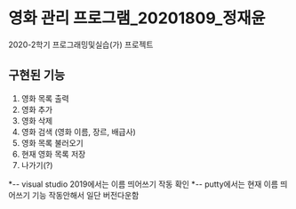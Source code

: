 # 영화 관리 프로그램_20201809_정재윤

2020-2학기 프로그래밍및실습(가) 프로젝트

## 구현된 기능

1. 영화 목록 출력
2. 영화 추가
3. 영화 삭제
4. 영화 검색 (영화 이름, 장르, 배급사)
5. 영화 목록 불러오기
6. 현재 영화 목록 저장
7. 나가기(?)

*-- visual studio 2019에서는 이름 띄어쓰기 작동 확인
*-- putty에서는 현재 이름 띄어쓰기 기능 작동안해서 일단 버전다운함
